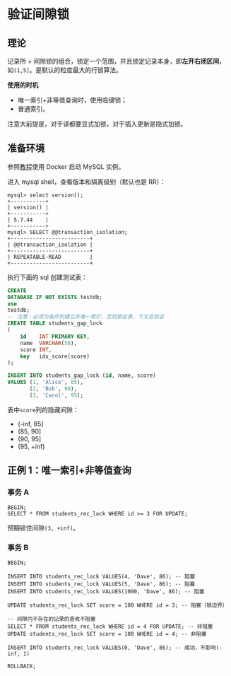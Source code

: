 # 验证间隙锁

## 理论

记录所 + 间隙锁的组合，锁定一个范围，并且锁定记录本身，即**左开右闭区间**，如`(1,5]`。是默认的粒度最大的行锁算法。

**使用的时机**

- 唯一索引+非等值查询时，使用临键锁；
- 普通索引。

注意大前提是，对于读都要显式加锁，对于插入更新是隐式加锁。

## 准备环境

参照[教程][0]使用 Docker 启动 MySQL 实例。

[0]: https://github.com/chaseSpace/go-common-pkg-exmaples/blob/master/_dockerfile/mysql/light.md


进入 mysql shell，查看版本和隔离级别（默认也是 RR）：

```plain
mysql> select version();
+-----------+
| version() |
+-----------+
| 5.7.44    |
+-----------+
mysql> SELECT @@transaction_isolation;
+-------------------------+
| @@transaction_isolation |
+-------------------------+
| REPEATABLE-READ         |
+-------------------------+
```

执行下面的 sql 创建测试表：

```sql
CREATE
DATABASE IF NOT EXISTS testdb;
use
testdb;
-- 注意：必须为条件列建立非唯一索引，否则锁全表，下文会验证
CREATE TABLE students_gap_lock
(
    id    INT PRIMARY KEY,
    name  VARCHAR(50),
    score INT,
    key   idx_score(score)
);

INSERT INTO students_gap_lock (id, name, score)
VALUES (1, 'Alice', 85),
       (2, 'Bob', 90),
       (3, 'Carol', 95);
```

表中`score`列的隐藏间隙：

- (-inf, 85]
- (85, 90]
- (90, 95]
- (95, +inf)

## 正例 1：唯一索引+非等值查询

### 事务 A

```plain
BEGIN;
SELECT * FROM students_rec_lock WHERE id >= 3 FOR UPDATE;
```

预期锁住间隙`(3, +inf)`。

### 事务 B

```plain
BEGIN;

INSERT INTO students_rec_lock VALUES(4, 'Dave', 86); -- 阻塞
INSERT INTO students_rec_lock VALUES(5, 'Dave', 86); -- 阻塞
INSERT INTO students_rec_lock VALUES(1000, 'Dave', 86); -- 阻塞

UPDATE students_rec_lock SET score = 100 WHERE id = 3; -- 阻塞（锁边界）

-- 间隙内不存在的记录的查改不阻塞
SELECT * FROM students_rec_lock WHERE id = 4 FOR UPDATE; -- 非阻塞
UPDATE students_rec_lock SET score = 100 WHERE id = 4; -- 非阻塞

INSERT INTO students_rec_lock VALUES(0, 'Dave', 86); -- 成功，不影响(-inf, 1)

ROLLBACK;
```
